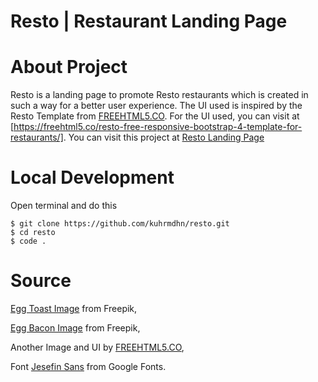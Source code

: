 # Resto | Restaurant Landing Page

# About Project
Resto is a landing page to promote Resto restaurants which is created in such a way for a better user experience. The UI used is inspired by the Resto Template from [FREEHTML5.CO](https://freehtml5.co/). For the UI used, you can visit at [https://freehtml5.co/resto-free-responsive-bootstrap-4-template-for-restaurants/]. You can visit this project at [Resto Landing Page](https://resto-pages.vercel.app/)

# Local Development
Open terminal and do this
```
$ git clone https://github.com/kuhrmdhn/resto.git
$ cd resto
$ code .
```

# Source
[Egg Toast Image](https://www.freepik.com/free-photo/sandwich-with-egg-served-with-lettuce_7608193.htm#page=2&query=breakfast%20food&position=3&from_view=search&track=ais) from Freepik,

[Egg Bacon Image](https://www.freepik.com/free-photo/english-breakfast-toast-egg-bacon-vegetables-rustic-style-wooden-table_7681555.htm#page=2&query=breakfast%20food&position=12&from_view=search&track=ais#position=12&page=2&query=breakfast%20food) from Freepik,

Another Image and UI by [FREEHTML5.CO](https://freehtml5.co/resto-free-responsive-bootstrap-4-template-for-restaurants/),

Font [Jesefin Sans](https://fonts.google.com/specimen/Josefin+Sans?query=josefin) from Google Fonts.

